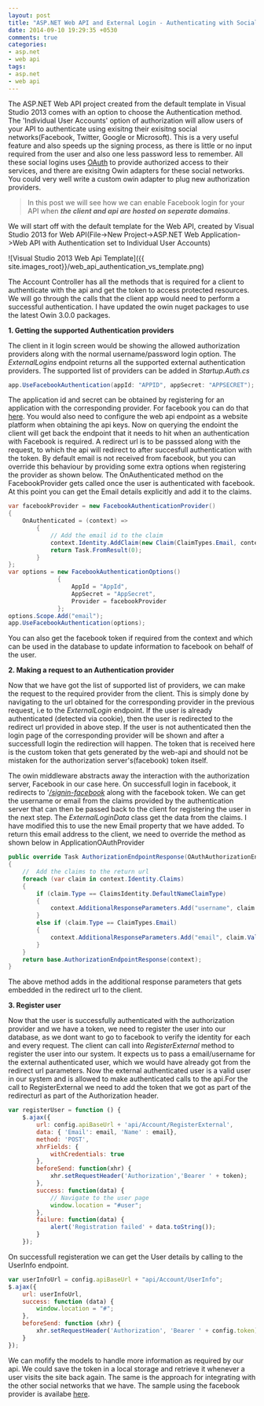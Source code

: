 ```yaml
---
layout: post
title: "ASP.NET Web API and External Login - Authenticating with Social Networks"
date: 2014-09-10 19:29:35 +0530
comments: true
categories: 
- asp.net
- web api
tags:
- asp.net
- web api
---
```


The ASP.NET Web API project created from the default template in Visual Studio 2013 comes with an option to choose the Authentication method. The 'Individual User Accounts' option of authorization will allow users of your API to authenticate using exisitng their exisitng social networks(Facebook, Twitter, Google or Microsoft). This is a very useful feature and also speeds up the signing process, as there is little or no input required from the user and also one less password less to remember. All these social logins uses [OAuth](http://oauth.net/) to provide authorized access to their services, and there are exisitng Owin adapters for these social networks. You could very well write a custom owin adapter to plug new authorization providers.

> In this post we will see how we can enable Facebook login for your API when ***the client and api are hosted on seperate domains***. 

We will start off with the default template for the Web API, created by Visual Studio 2013 for Web API(File->New Project->ASP.NET Web Application->Web API with Authentication set to Individual User Accounts)

![Visual Studio 2013 Web Api Template]({{ site.images_root}}/web_api_authentication_vs_template.png)

The Account Controller has all the methods that is required for a client to authenticate with the api and get the token to access protected resources. We will go through the calls that the client app would need to perform a successful authentication. I have updated the owin nuget packages to use the latest Owin 3.0.0 packages.

**1. Getting the supported Authentication providers**

The client in it login screen would be showing the allowed authorization providers along with the normal username/password login option. The *ExternalLogins* endpoint returns all the supported external authentication providers. The supported list of providers can be added in *Startup.Auth.cs* 

``` csharp
app.UseFacebookAuthentication(appId: "APPID", appSecret: "APPSECRET");
```   
The application id and secret can be obtained by registering for an application with the corresponding provider. For facebook you can do that [here](https://developers.facebook.com/). You would also need to configure the web api endpoint as a website platform when obtaining the api keys. Now on querying the endoint the client will get back the endpoint that it needs to hit when an authentication with Facebook is required. A redirect url is to be passsed along with the request, to which the api will redirect to after succesfull authentication with the token. By default email is not received from facebook, but you can override this behaviour by providing some extra options when registering the provider as shown below. The OnAuthenticated method on the FacebookProvider gets called once the user is authenticated with facebook. At this point you can get the Email details explicitly and add it to the claims.

``` csharp
var facebookProvider = new FacebookAuthenticationProvider()
{
    OnAuthenticated = (context) =>
        {
            // Add the email id to the claim
            context.Identity.AddClaim(new Claim(ClaimTypes.Email, context.Email));
            return Task.FromResult(0);
        }
};
var options = new FacebookAuthenticationOptions()
              {
                  AppId = "AppId",
                  AppSecret = "AppSecret",
                  Provider = facebookProvider
              };
options.Scope.Add("email");
app.UseFacebookAuthentication(options);

``` 

You can also get the facebook token if required from the context and which can be used in the database to update information to facebook on behalf of the user.

**2. Making a request to an Authentication provider**

Now that we have got the list of supported list of providers, we can make the request to the required provider from the client. This is simply done by navigating to the url obtained for the corresponding provider in the previous request, i.e to the *ExternalLogin* endpoint. If the user is already authenticated (detected via cookie), then the user is redirected to the redirect url provided in above step. If the user is not authenticated then the login page of the corresponding provider will be shown and after a successfull login the redirection will happen. The token that is received here is the custom token that gets generated by the web-api and should not be mistaken for the authorization server's(facebook) token itself.

The owin middleware abstracts away the interaction with the authorization server, Facebook in our case here. On successfull login in facebook, it redirects to '*[/signin-facebook](https://katanaproject.codeplex.com/SourceControl/latest#src/Microsoft.Owin.Security.Facebook/FacebookAuthenticationOptions.cs)* along with the facebook token. We can get the username or email from the claims provided by the authentication server that can then be passed back to the client for registering the user in the next step. The *ExternalLoginData* class get the data from the claims. I have modified this to use the new Email property that we have added. To return this email address to the client, we need to override the method as shown below in ApplicationOAuthProvider

```csharp
public override Task AuthorizationEndpointResponse(OAuthAuthorizationEndpointResponseContext context)
{
    //  Add the claims to the return url
    foreach (var claim in context.Identity.Claims)
    {
        if (claim.Type == ClaimsIdentity.DefaultNameClaimType)
        {
            context.AdditionalResponseParameters.Add("username", claim.Value);
        }
        else if (claim.Type == ClaimTypes.Email)
        {
            context.AdditionalResponseParameters.Add("email", claim.Value);
        }
    }
    return base.AuthorizationEndpointResponse(context);
}

```

The above method adds in the additional response parameters that gets embedded in the redirect url to the client.

**3. Register user**

Now that the user is successfully authenticated with  the authorization provider and we have a token, we need to register the user into our database, as we dont want to go to facebook to verify the identity for each and every request. The client can call into *RegisterExternal* method to register the user into our system. It expects us to pass a email/username for the external authenticated user, which we would have already got from the redirect url parameters. Now the external authenticated user is a valid user in our system and is allowed to make authenticated calls to the api.For the call to RegisterExternal we need to add the token that we got as part of the redirecturl as part of the Authorization header. 

``` javascript
var registerUser = function () {
    $.ajax({
        url: config.apiBaseUrl + 'api/Account/RegisterExternal',
        data: { 'Email': email, 'Name' : email},
        method: 'POST',
        xhrFields: {
            withCredentials: true
        },
        beforeSend: function(xhr) {
            xhr.setRequestHeader('Authorization','Bearer ' + token);
        },
        success: function(data) {
            // Navigate to the user page
            window.location = "#user";
        },
        failure: function(data) {
            alert('Registration failed' + data.toString());
        }
    });
``` 

On successfull registeration we can get the User details by calling to the UserInfo endpoint.
``` javascript
var userInfoUrl = config.apiBaseUrl + "api/Account/UserInfo";
$.ajax({
    url: userInfoUrl,
    success: function (data) {
        window.location = "#";
    },
    beforeSend: function (xhr) {
        xhr.setRequestHeader('Authorization', 'Bearer ' + config.token);
    }
});
```
We can mofify the models to handle more information as required by our api. We could save the token in a local storage and retrieve it whenever a user visits the site back again. The same is the approach for integrating with the other social networks that we have. The sample using the facebook provider is availabe [here](https://github.com/rahulpnath/Blog/tree/master/WebApiAuthentication).
<a href="http://www.codeproject.com" style="display:none" rel="tag">CodeProject</a>